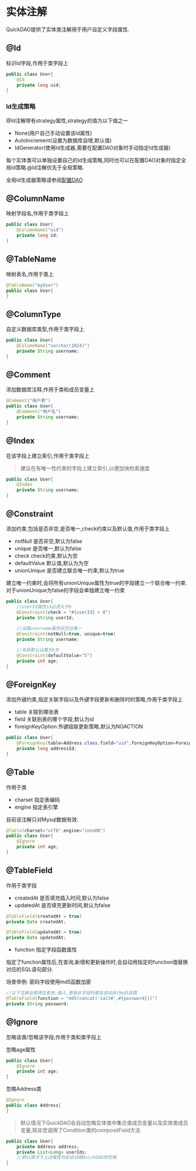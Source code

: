 # 实体注解

QuickDAO提供了实体类注解用于用户自定义字段属性.

## @Id

标识Id字段,作用于类字段上

```java
public class User{
    @Id
    private long uid;
}
```

### Id生成策略

@Id注解带有strategy属性,strategy的值为以下值之一

* None(用户自己手动设置该Id属性)
* AutoIncrement(设置为数据库自增,默认值)
* IdGenerator(使用Id生成器,需要在配置DAO对象时手动指定Id生成器)

每个实体类可以单独设置自己的Id生成策略,同时也可以在配置DAO对象时指定全局Id策略.@Id注解优先于全局策略.

全局Id生成器策略请参阅[配置DAO](/zh-cn/config/configuration.md)

## @ColumnName

映射字段名,作用于类字段上

```java
public class User{
    @ColumnName("uid")
    private long id;
}
```

## @TableName

映射表名,作用于类上

```java
@TableName("myUser")
public class User{
}
```

## @ColumnType

自定义数据库类型,作用于类字段上

```java
public class User{
    @ColumnName("varchar(1024)")
    private String username;
}
```

## @Comment

添加数据库注释,作用于类和成员变量上

```java
@Comment("用户表")
public class User{
    @Comment("用户名")
    private String username;
}
```

## @Index

在该字段上建立索引,作用于类字段上

> 建议在有唯一性约束的字段上建立索引,以便加快检索速度

```java
public class User{
    @Index
    private String username;
}
```

## @Constraint

添加约束,包括是否非空,是否唯一,check约束以及默认值,作用于类字段上

* notNull 是否非空,默认为false
* unique 是否唯一,默认为false
* check check约束,默认为空
* defaultValue 默认值,默认为为空
* unionUnique 是否建立联合唯一约束,默认为true

建立唯一约束时,会将所有unionUnique属性为true的字段建立一个联合唯一约束.
对于unionUnique为false的字段会单独建立唯一约束

```java
public class User{
    //userId属性id必须大于0
    @Constraint(check = "#{userId} > 0")
    private String userId;
 
    //设置username属性非空且唯一
    @Constraint(notNull=true, unique=true)
    private String username;

    //年龄默认设置为5岁
    @Constraint(defaultValue="5")
    private int age;
}
```

## @ForeignKey

添加外键约束,指定关联字段以及外键字段更新和删除时的策略,作用于类字段上

* table 关联到哪张表
* field 关联到表的哪个字段,默认为id
* foreignKeyOption 外键级联更新策略,默认为NOACTION

```java
public class User{ 
    @ForeignKey(table=Address.class,field="uid",foreignKeyOption=ForeignKeyOption.RESTRICT)
    private long addressId;
}
```

## @Table

作用于类

* charset 指定表编码
* engine 指定表引擎

目前该注解只对Mysql数据有效.

```java
@Table(charset="utf8",engine="innoDB")
public class User{
    @Ignore
    private int age;
}
```

## @TableField

作用于类字段

* createdAt 是否填充插入时间,默认为false
* updatedAt 是否填充更新时间,默认为false

```java
@TableField(createdAt = true)
private Date createdAt;

@TableField(updatedAt = true)
private Date updatedAt;
```

* function 指定字段函数属性

指定了function属性后,在查询,新增和更新操作时,会自动用指定的function值替换对应的SQL语句部分.

场景举例: 密码字段使用md5函数加密

```java
//以下注解会使得在查询,插入,更新此字段时都会自动执行md5函数
@TableField(function = "md5(concat('salt#',#{password}))")
private String password;
```
## @Ignore

忽略该类/忽略该字段,作用于类和类字段上

忽略age属性

```java
public class User{
    @Ignore
    private int age;
}
```

忽略Address类

```java
@Ignore
public class Address{
}
```

> 默认情况下QuickDAO会自动忽略实体类中集合类成员变量以及实体类成员变量,除非您调用了Condition类的compositField方法

```java
public class User{
    private Address address;
    private List<Long> userIds;
    //默认情况下上述属性均会自动被QuickDAO所忽略
}
```

